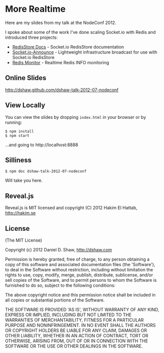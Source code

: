 # More Realtime

Here are my slides from my talk at the NodeConf 2012.

I spoke about some of the work I've done scaling Socket.io with Redis and introduced three projects:

- [RedisStore Docs](https://github.com/dshaw/RedisStore-Docs) - Socket.io RedisStore documentation
- [Socket.io-Announce](https://github.com/dshaw/socket.io-announce) - Lightweight infrastructure broadcast for use with Socket.io RedisStore
- [Redis Monitor](https://github.com/dshaw/redis-monitor) - Realtime Redis INFO monitoring

## Online Slides

http://dshaw.github.com/dshaw-talk-2012-07-nodeconf

## View Locally

You can view the slides by dropping `index.html` in your browser or by running:

	$ npm install
    $ npm start

...and going to http://localhost:8888



## Silliness

    $ npm doc dshaw-talk-2012-07-nodeconf

Will take you here.

## Reveal.js

Reveal.js is MIT licensed and copyright (C) 2012 Hakim El Hattab, http://hakim.se

## License

(The MIT License)

Copyright (c) 2012 Daniel D. Shaw, http://dshaw.com

Permission is hereby granted, free of charge, to any person obtaining
a copy of this software and associated documentation files (the
'Software'), to deal in the Software without restriction, including
without limitation the rights to use, copy, modify, merge, publish,
distribute, sublicense, and/or sell copies of the Software, and to
permit persons to whom the Software is furnished to do so, subject to
the following conditions:

The above copyright notice and this permission notice shall be
included in all copies or substantial portions of the Software.

THE SOFTWARE IS PROVIDED 'AS IS', WITHOUT WARRANTY OF ANY KIND,
EXPRESS OR IMPLIED, INCLUDING BUT NOT LIMITED TO THE WARRANTIES OF
MERCHANTABILITY, FITNESS FOR A PARTICULAR PURPOSE AND NONINFRINGEMENT.
IN NO EVENT SHALL THE AUTHORS OR COPYRIGHT HOLDERS BE LIABLE FOR ANY
CLAIM, DAMAGES OR OTHER LIABILITY, WHETHER IN AN ACTION OF CONTRACT,
TORT OR OTHERWISE, ARISING FROM, OUT OF OR IN CONNECTION WITH THE
SOFTWARE OR THE USE OR OTHER DEALINGS IN THE SOFTWARE.